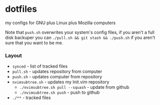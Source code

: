 # dotfiles

my configs for GNU plus Linux plus Mozilla computers

Note that `push.sh` overwrites your system's config files, if you aren't a full disk backuper you can `./pull.sh && git stash && ./push.sh` if you aren't sure that you want to be me.

### Layout

- `synced` - list of tracked files
- `pull.sh` - updates repository from computer
- `push.sh` - updates computer from repository
- `nvimsubtree.sh` - updates my Init.vim repository
    - `./nvimsubtree.sh pull --squash` - update from github
    - `./nvimsubtree.sh push` - push to github
- `./**` - tracked files
